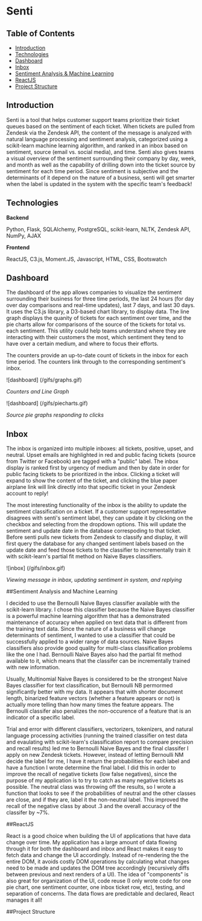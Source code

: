 # Senti

## Table of Contents
- [Introduction](#introduction)
- [Technologies](#technologies)
- [Dashboard](#dashboard)
- [Inbox](#inbox)
- [Sentiment Analysis & Machine Learning](#sentiment-analysis-and-machine-learning)
- [ReactJS](#reactjs)
- [Project Structure](#project-structure)

## Introduction

Senti is a tool that helps customer support teams prioritize their ticket queues based on the sentiment of each ticket. When tickets are pulled from Zendesk via the Zendesk API, the content of the message is analyzed with natural language processing and sentiment analysis, categorized using a scikit-learn machine learning algorithm, and ranked in an inbox based on sentiment, source (email vs. social media), and time. Senti also gives teams a visual overview of the sentiment surrounding their company by day, week, and month as well as the capability of drilling down into the ticket source by sentiment for each time period. Since sentiment is subjective and the determinants of it depend on the nature of a business, senti will get smarter when the label is updated in the system with the specific team's feedback!

## Technologies

**Backend**

Python, Flask, SQLAlchemy, PostgreSQL, scikit-learn, NLTK, Zendesk API, NumPy, AJAX

**Frontend**

ReactJS, C3.js, Moment.JS, Javascript, HTML, CSS, Bootswatch

## Dashboard

The dashboard of the app allows companies to visualize the sentiment surrounding their business for three time periods, the last 24 hours (for day over day comparisons and real-time updates), last 7 days, and last 30 days. It uses the C3.js library, a D3-based chart library, to display data. The line graph displays the quanity of tickets for each sentiment over time, and the pie charts allow for comparisons of the source of the tickets for total vs. each sentiment. This utility could help teams understand where they are interacting with their customers the most, which sentiment they tend to have over a certain medium, and where to focus their efforts.

The counters provide an up-to-date count of tickets in the inbox for each time period. The counters link through to the corresponding sentiment's inbox.

![dashboard]
(/gifs/graphs.gif)

*Counters and Line Graph*

![dashboard]
(/gifs/piecharts.gif)

*Source pie graphs responding to clicks*

## Inbox

The inbox is organized into multiple inboxes: all tickets, positive, upset, and neutral. Upset emails are highlighted in red and public facing tickets (source from Twitter or Facebook) are tagged with a "public" label. The inbox display is ranked first by urgency of medium and then by date in order for public facing tickets to be prioritized in the inbox. Clicking a ticket will expand to show the content of the ticket, and clicking the blue paper airplane link will link directly into that specific ticket in your Zendesk account to reply!

The most interesting functionality of the inbox is the ability to update the sentiment classification on a ticket. If a customer support representative disagrees with senti's sentiment label, they can update it by clicking on the checkbox and selecting from the dropdown options. This will update the sentiment and update date in the database correspoding to that ticket. Before senti pulls new tickets from Zendesk to classify and display, it will first query the database for any changed sentiment labels based on the update date and feed those tickets to the classifier to incrementally train it with scikit-learn's partial fit method on Naive Bayes classifiers.

![inbox]
(/gifs/inbox.gif)

*Viewing message in inbox, updating sentiment in system, and replying*

##Sentiment Analysis and Machine Learning

I decided to use the Bernoulli Naive Bayes classifier available with the scikit-learn library. I chose this classifier because the Naive Bayes classifier is a powerful machine learning algorithm that has a demonstrated maintenance of accuracy when applied on text data that is different from the training text data. Since the nature of a business will change determinants of sentiment, I wanted to use a classifier that could be successfully applied to a wider range of data sources. Naive Bayes classifiers also provide good quality for multi-class classification problems like the one I had. Bernoulli Naive Bayes also had the partial fit method available to it, which means that the classifer can be incrementally trained with new information.

Usually, Multinomial Naive Bayes is considered to be the strongest Naive Bayes classifier for text classification, but Bernoulli NB permormed significantly better with my data. It appears that with shorter document length, binarized feature vectors (whether a feature appears or not) is actually more telling than how many times the feature appears. The Bernoulli classifer also penalizes the non-occurence of a feature that is an indicator of a specific label.

Trial and error with different classifiers, vectorizers, tokenizers, and natural language processing activities (running the trained classifier on test data and evaulating with scikit-learn's classification report to compare precision and recall results) led me to Bernoulli Naive Bayes and the final classifer I apply on new Zendesk tickets. However, instead of letting Bernoulli NM decide the label for me, I have it return the probabilities for each label and have a function I wrote determine the final label. I did this in order to improve the recall of negative tickets (low false negatives), since the purpose of my application is to try to catch as many negative tickets as possible. The neutral class was throwing off the results, so I wrote a function that looks to see if the probabilities of neutral and the other classes are close, and if they are, label it the non-neutral label. This improved the recall of the negative class by about .3 and the overall accuracy of the classifer by ~7%.

##ReactJS

React is a good choice when building the UI of applications that have data change over time. My application has a large amount of data flowing through it for both the dashboard and inbox and React makes it easy to fetch data and change the UI accordingly. Instead of re-rendering the the entire DOM, it avoids costly DOM operations by calculating what changes need to be made and updates the DOM tree accordingly (recursively diffs between previous and next renders of a UI). The idea of "components" is also great for organization of the UI, code reuse (I only wrote code for one pie chart, one sentiment counter, one inbox ticket row, etc), testing, and separation of concerns. The data flows are predictable and declared, React manages it all!

##Project Structure

